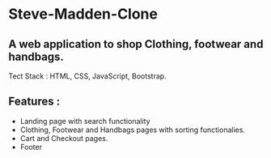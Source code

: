# Steve-Madden-Clone
## A web application to shop Clothing, footwear and handbags.
Tect Stack : HTML, CSS, JavaScript, Bootstrap.
## Features :
- Landing page with search functionality
- Clothing, Footwear and Handbags pages with sorting functionalies.
- Cart and Checkout pages.
- Footer
